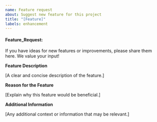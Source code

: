 ```yaml
---
name: Feature request 
about: Suggest new feature for this project
title: "[Feature]"
labels: enhancement
---
```


#### Feature_Request:

If you have ideas for new features or improvements, please share them here. We value your input!

**Feature Description**

[A clear and concise description of the feature.]

**Reason for the Feature**

[Explain why this feature would be beneficial.]

**Additional Information**

[Any additional context or information that may be relevant.]
